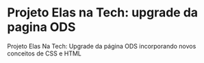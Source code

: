 # Projeto Elas na Tech: upgrade da pagina ODS
Projeto Elas Na Tech: Upgrade da página ODS incorporando novos conceitos de CSS e HTML
